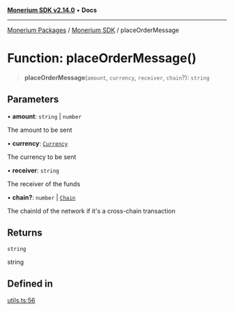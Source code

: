 [**Monerium SDK v2.14.0**](../Packages.md) • **Docs**

***

[Monerium Packages](../../Packages.md) / [Monerium SDK](../Monerium%20SDK.md) / placeOrderMessage

# Function: placeOrderMessage()

> **placeOrderMessage**(`amount`, `currency`, `receiver`, `chain`?): `string`

## Parameters

• **amount**: `string` \| `number`

The amount to be sent

• **currency**: [`Currency`](../enumerations/Currency.md)

The currency to be sent

• **receiver**: `string`

The receiver of the funds

• **chain?**: `number` \| [`Chain`](../type-aliases/Chain.md)

The chainId of the network if it's a cross-chain transaction

## Returns

`string`

string

## Defined in

[utils.ts:56](https://github.com/monerium/js-monorepo/blob/ffeefd2a9bccc0d18acecd9390a7bfced5720c17/packages/sdk/src/utils.ts#L56)
